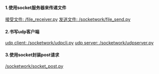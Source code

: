 
#### 1.使用socket服务器来传递文件
<a href="file_receiver.py">接受文件: /file_receiver.py</a>
<a href="file_send.py">发送文件: /socketwork/file_send.py</a>

#### 2.书写udp客户端

<a href="udpcli.py">udp client: /socketwork/udpcli.py</a>
<a href="udpserver.py">udp server: /socketwork/udpserver.py</a>

#### 3.使用socket封装post请求
<a href="socket_post.py">/socketwork/socket_post.py</a>